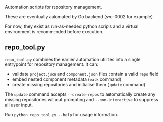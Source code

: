 Automation scripts for repository management.

These are eventually automated by Go backend (svc-0002 for example)

For now, they exist as run-as-needed python scripts and a virtual environment is recommended before execution.

## repo_tool.py

`repo_tool.py` combines the earlier automation utilities into a single entrypoint for repository management. It can:

- validate `project.json` and `component.json` files contain a valid `repo` field
- embed nested component metadata (`walk` command)
- create missing repositories and initialise them (`update` command)

The `update` command accepts `--create-repos` to automatically create any missing repositories without prompting and `--non-interactive` to suppress all user input.

Run `python repo_tool.py --help` for usage information.
